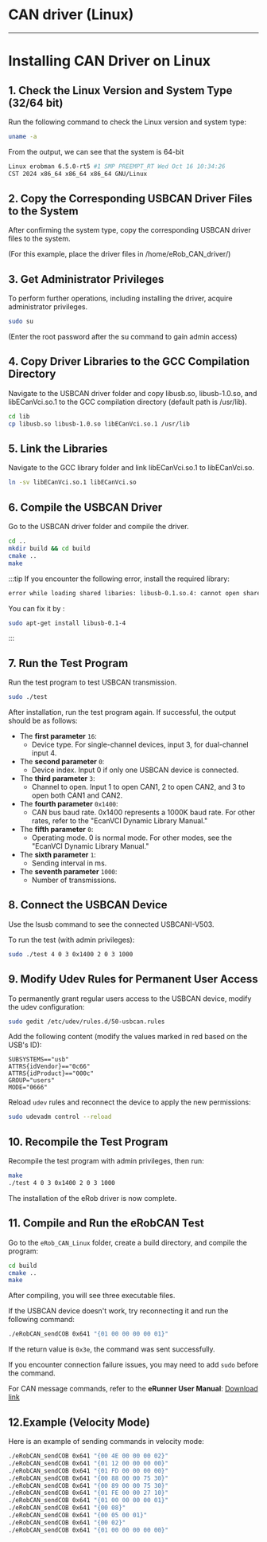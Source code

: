 
# CAN driver (Linux)
---

# Installing CAN Driver on Linux

## 1. Check the Linux Version and System Type (32/64 bit)
Run the following command to check the Linux version and system type:

```bash
uname -a
```

From the output, we can see that the system is 64-bit

```bash
Linux erobman 6.5.0-rt5 #1 SMP PREEMPT_RT Wed Oct 16 10:34:26 
CST 2024 x86_64 x86_64 x86_64 GNU/Linux

```

## 2. Copy the Corresponding USBCAN Driver Files to the System
After confirming the system type, copy the corresponding USBCAN driver files to the system.

(For this example, place the driver files in /home/eRob_CAN_driver/)

## 3. Get Administrator Privileges
To perform further operations, including installing the driver, acquire administrator privileges.
``` bash
sudo su
```
(Enter the root password after the su command to gain admin access)

## 4. Copy Driver Libraries to the GCC Compilation Directory
Navigate to the USBCAN driver folder and copy libusb.so, libusb-1.0.so, and libECanVci.so.1 to the GCC compilation directory (default path is /usr/lib).

``` bash
cd lib
cp libusb.so libusb-1.0.so libECanVci.so.1 /usr/lib
```
## 5. Link the Libraries
Navigate to the GCC library folder and link libECanVci.so.1 to libECanVci.so.
``` bash
ln -sv libECanVci.so.1 libECanVci.so
```
## 6. Compile the USBCAN Driver
Go to the USBCAN driver folder and compile the driver.

```bash
cd ..
mkdir build && cd build
cmake ..
make
```
:::tip
If you encounter the following error, install the required library:

```bash
error while loading shared libaries: libusb-0.1.so.4: cannot open share ....
```
You can fix it by :

``` bash
sudo apt-get install libusb-0.1-4
```
:::

## 7. Run the Test Program
Run the test program to test USBCAN transmission.

``` bash
sudo ./test
```
After installation, run the test program again. If successful, the output should be as follows:

- The **first parameter** `16`: 
    - Device type. For single-channel devices, input 3, for dual-channel input 4.
- The **second parameter** `0`: 
    - Device index. Input 0 if only one USBCAN device is connected.
- The **third parameter** `3`: 
    - Channel to open. Input 1 to open CAN1, 2 to open CAN2, and 3 to open both CAN1 and CAN2.
- The **fourth parameter** `0x1400`: 
    - CAN bus baud rate. 0x1400 represents a 1000K baud rate. For other rates, refer to the "EcanVCI Dynamic Library Manual."
- The **fifth parameter** `0`: 
    - Operating mode. 0 is normal mode. For other modes, see the "EcanVCI Dynamic Library Manual."
- The **sixth parameter** `1`: 
    - Sending interval in ms.
- The **seventh parameter** `1000`: 
    - Number of transmissions.

## 8. Connect the USBCAN Device
Use the lsusb command to see the connected USBCANI-V503.

To run the test (with admin privileges):
``` bash
sudo ./test 4 0 3 0x1400 2 0 3 1000
```

## 9. Modify Udev Rules for Permanent User Access
To permanently grant regular users access to the USBCAN device, modify the udev configuration:
``` bash
sudo gedit /etc/udev/rules.d/50-usbcan.rules
```

Add the following content (modify the values marked in red based on the USB's ID):
``` t
SUBSYSTEMS=="usb" 
ATTRS{idVendor}=="0c66" 
ATTRS{idProduct}=="000c" 
GROUP="users" 
MODE="0666"
```
Reload `udev` rules and reconnect the device to apply the new permissions:

``` bash
sudo udevadm control --reload
```
## 10. Recompile the Test Program
Recompile the test program with admin privileges, then run:

``` bash
make
./test 4 0 3 0x1400 2 0 3 1000
```
The installation of the eRob driver is now complete.

## 11. Compile and Run the eRobCAN Test
Go to the `eRob_CAN_Linux` folder, create a build directory, and compile the program:

``` bash
cd build
cmake ..
make
```
After compiling, you will see three executable files.

If the USBCAN device doesn't work, try reconnecting it and run the following command:

``` bash
./eRobCAN_sendCOB 0x641 "{01 00 00 00 00 01}"
```

If the return value is `0x3e`, the command was sent successfully.

If you encounter connection failure issues, you may need to add `sudo` before the command.

For CAN message commands, refer to the **eRunner User Manual**: [Download link](https://www.zeroerr.cn/d/file/download/eRunner%E7%94%A8%E6%88%B7%E6%89%8B%E5%86%8C_Ver1.4.pdf)

## 12.Example (Velocity Mode)
Here is an example of sending commands in velocity mode:

``` bash
./eRobCAN_sendCOB 0x641 "{00 4E 00 00 00 02}"
./eRobCAN_sendCOB 0x641 "{01 12 00 00 00 00}"
./eRobCAN_sendCOB 0x641 "{01 FD 00 00 00 00}"
./eRobCAN_sendCOB 0x641 "{00 88 00 00 75 30}"
./eRobCAN_sendCOB 0x641 "{00 89 00 00 75 30}"
./eRobCAN_sendCOB 0x641 "{01 FE 00 00 27 10}"
./eRobCAN_sendCOB 0x641 "{01 00 00 00 00 01}"
./eRobCAN_sendCOB 0x641 "{00 08}"
./eRobCAN_sendCOB 0x641 "{00 05 00 01}"
./eRobCAN_sendCOB 0x641 "{00 02}"
./eRobCAN_sendCOB 0x641 "{01 00 00 00 00 00}"
```
